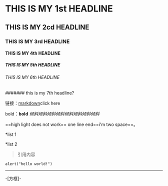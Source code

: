 
# THIS IS MY 1st HEADLINE
## THIS IS MY 2cd HEADLINE
### THIS IS MY 3rd HEADLINE
#### THIS IS MY 4th HEADLINE
##### THIS IS MY 5th HEADLINE
###### THIS IS MY 6th HEADLINE
####### this is my 7th headline?

链接：[markdown](https://baike.baidu.com/item/markdown/3245829?fr=aladdin)click here

bold：**bold**  *倾斜倾斜倾斜倾斜倾斜倾斜倾斜倾斜*

==high light does not work==    one line end==i'm two space==。

*list 1

*list 2

>引用内容

`alert("hello world!")`

---
-[方框]-

